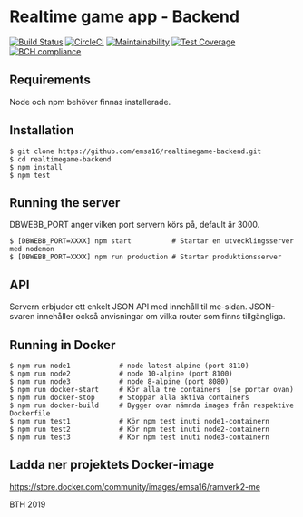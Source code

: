 # Realtime game app - Backend

[![Build Status](https://travis-ci.org/emsa16/realtimegame-backend.svg?branch=master)](https://travis-ci.org/emsa16/realtimegame-backend)
[![CircleCI](https://circleci.com/gh/emsa16/realtimegame-backend.svg?style=svg)](https://circleci.com/gh/emsa16/realtimegame-backend)
[![Maintainability](https://api.codeclimate.com/v1/badges/6ae0f826a811495d302b/maintainability)](https://codeclimate.com/github/emsa16/realtimegame-backend/maintainability)
[![Test Coverage](https://api.codeclimate.com/v1/badges/6ae0f826a811495d302b/test_coverage)](https://codeclimate.com/github/emsa16/realtimegame-backend/test_coverage)
[![BCH compliance](https://bettercodehub.com/edge/badge/emsa16/realtimegame-backend?branch=master)](https://bettercodehub.com/results/emsa16/realtimegame-backend)

## Requirements
Node och npm behöver finnas installerade.

## Installation

    $ git clone https://github.com/emsa16/realtimegame-backend.git
    $ cd realtimegame-backend
    $ npm install
    $ npm test

## Running the server
DBWEBB_PORT anger vilken port servern körs på, default är 3000.

    $ [DBWEBB_PORT=XXXX] npm start          # Startar en utvecklingsserver med nodemon
    $ [DBWEBB_PORT=XXXX] npm run production # Startar produktionsserver

## API
Servern erbjuder ett enkelt JSON API med innehåll til me-sidan. JSON-svaren innehåller också anvisningar om vilka router som finns tillgängliga.

## Running in Docker

    $ npm run node1            # node latest-alpine (port 8110)
    $ npm run node2            # node 10-alpine (port 8100)
    $ npm run node3            # node 8-alpine (port 8080)
    $ npm run docker-start     # Kör alla tre containers  (se portar ovan)
    $ npm run docker-stop      # Stoppar alla aktiva containers
    $ npm run docker-build     # Bygger ovan nämnda images från respektive Dockerfile
    $ npm run test1            # Kör npm test inuti node1-containern
    $ npm run test2            # Kör npm test inuti node2-containern
    $ npm run test3            # Kör npm test inuti node3-containern

## Ladda ner projektets Docker-image
https://store.docker.com/community/images/emsa16/ramverk2-me

BTH 2019
